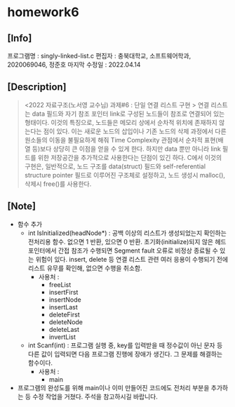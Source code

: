# homework6
## [Info]
프로그램명 : singly-linked-list.c
편집자 : 충북대학교, 소프트웨어학과, 2020069046, 정준호
마지막 수정일 : 2022.04.14

## [Description]
> <2022 자료구조(노서영 교수님) 과제#6 : 단일 연결 리스트 구현 >
> 연결 리스트는 data 필드와 자기 참조 포인터 link로 구성된 노드들이 참조로 연결되어 있는 형태이다. 이것의 특징으로, 노드들은 메모리 상에서 순차적 위치에 존재하지 않는다는 점이 있다. 이는 새로운 노드의 삽입이나 기존 노드의 삭제 과정에서 다른 원소들의 이동을 불필요하게 해줘 Time Complexity 관점에서 순차적 표현(배열 등)보다 상당히 큰 이점을 얻을 수 있게 한다. 하지만 data 뿐만 아니라 link 필드를 위한 저장공간을 추가적으로 사용한다는 단점이 있긴 하다.
> C에서 이것의 구현은, 일반적으로, 노드 구조를 data(struct) 필드와 self-referential structure pointer 필드로 이루어진 구조체로 설정하고, 노드 생성시 malloc(), 삭제시
free()를 사용한다.

## [Note]
+ 함수 추가
    + int IsInitialized(headNode*) :
        공백 이상의 리스트가 생성되었는지 확인하는 전처리용 함수. 없으면 1 반환, 있으면 0 반환.
        초기화(initialize)되지 않은 헤드포인터에서 간접 참조가 수행되면 Segment fault 오류로 비정상 종료될 수 있는 위험이 있다. insert, delete 등 연결 리스트 관련 여러 응용이 수행되기 전에 리스트 유무를 확인해, 없으면 수행을 취소함.
        + 사용처 :
            + freeList
            + insertFirst
            + insertNode
            + insertLast
            + deleteFirst
            + deleteNode
            + deleteLast
            + invertList
    + int Scanf(int) :
        프로그램 실행 중, key를 입력받을 때 정수값이 아닌 문자 등 다른 값이 입력되면 다음 프로그램 진행에 장애가 생긴다. 그 문제를 해결하는 함수이다.
        + 사용처 :
            + main
+ 프로그램의 완성도를 위해 main이나 이미 만들어진 코드에도 전처리 부분을 추가하는 등 수정 작업을 거쳤다. 주석을 참고하시길 바랍니다.
